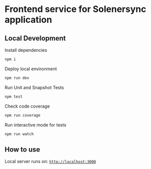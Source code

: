 # Frontend service for Solenersync application

## Local Development

Install dependencies
```bash
npm i
```
Deploy local environment
```bash
npm run dev
```
Run Unit and Snapshot Tests
```bash
npm test
```
Check code coverage
```bash
npm run coverage
```
Run interactive mode for tests
```bash
npm run watch
```

## How to use
Local server runs on: [`http://localhost:3000`](http://localhost:3000)
